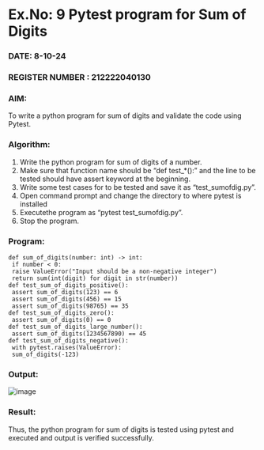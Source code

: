 # Ex.No: 9  Pytest program for Sum of Digits 

### DATE:  8-10-24                                                                         
### REGISTER NUMBER : 212222040130
### AIM: 
To write a python program for sum of digits and validate the code using Pytest. 
### Algorithm:

1. Write the python program for sum of digits of a number. 
2. Make sure that function name should be “def test_*():” and the line to be tested 
should have assert keyword at the beginning. 
3. Write some test cases for to be tested and save it as “test_sumofdig.py”. 
4. Open command prompt and change the directory to where pytest is installed
5. Executethe program as “pytest test_sumofdig.py”. 
6. Stop the program.

### Program:
```
def sum_of_digits(number: int) -> int:
 if number < 0:
 raise ValueError("Input should be a non-negative integer")
 return sum(int(digit) for digit in str(number))
def test_sum_of_digits_positive():
 assert sum_of_digits(123) == 6
 assert sum_of_digits(456) == 15
 assert sum_of_digits(98765) == 35
def test_sum_of_digits_zero():
 assert sum_of_digits(0) == 0
def test_sum_of_digits_large_number():
 assert sum_of_digits(1234567890) == 45
def test_sum_of_digits_negative():
 with pytest.raises(ValueError):
 sum_of_digits(-123)
```











### Output:
![image](https://github.com/user-attachments/assets/d9f807df-abdb-4e23-b410-ce72d74f39e6)








### Result:
Thus, the python program for sum of digits is tested using pytest and executed and output is verified successfully.


